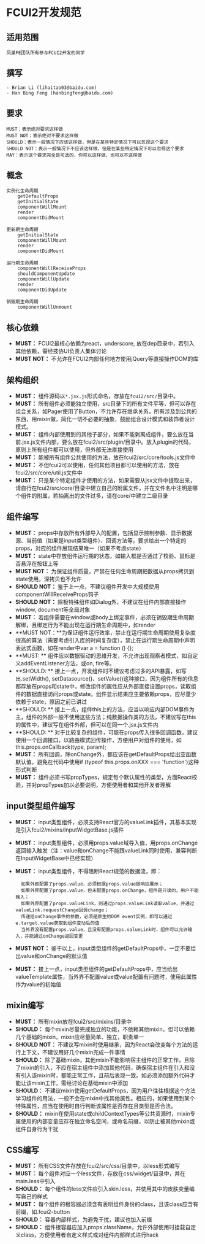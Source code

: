 # FCUI2开发规范

## 适用范围
    凤巢FE团队所有参与FCUI2开发的同学

## 撰写
    - Brian Li (lihaitao03@baidu.com)
    - Han Bing Feng (hanbingfeng@baidu.com)
## 要求
    MUST：表示绝对要求这样做
    MUST NOT：表示绝对不要求这样做
    SHOULD：表示一般情况下应该这样做，但是在某些特定情况下可以忽视这个要求
    SHOULD NOT：表示一般情况下不应该这样做，但是在某些特定情况下可以忽视这个要求
    MAY：表示这个要求完全是可选的，你可以这样做，也可以不这样做
## 概念

    实例化生命周期
        getDefaultProps
        getInitialState
        componentWillMount
        render
        componentDidMount
        
    更新期生命周期
        getInitialState
        componentWillMount
        render
        componentDidMount
        
    运行期生命周期
        componentWillReceiveProps
        shouldComponentUpdate
        componentWillUpdate
        render
        componentDidUpdate

    销毁期生命周期
        componentWillUnmount


## 核心依赖
- **MUST：** FCUI2最核心依赖为react，underscore, 放在dep目录中，若引入其他依赖，需经技协UI负责人集体讨论
- **MUST NOT：**  不允许在FCUI2内部任何地方使用jQuery等直接操作DOM的库


## 架构组织
- **MUST：** 组件源码以`*.jsx.js`形式命名，存放在`fcui2/src/`目录中。
- **MUST：** 所有组件必须能独立使用，src目录下的所有文件平等，但可以存在组合关系，如Pager使用了Button，不允许存在继承关系，所有涉及到公共的东西，用mixin做，简化一切不必要的抽象，鼓励组合设计模式和装饰者设计模式。
- **MUST：**  组件内部使用到的其他子部分，如果不能剥离成组件，要么放在当前.jsx.js文件内部，要么放在fcui2/src/plugin/目录中。放入plugin的代码，原则上所有组件都可以使用，但外部无法直接使用
- **MUST：** 能被所有组件公共使用的方法，放在fcui2/src/core/tools.js文件中
- **MUST：** 不但fcui2可以使用，任何其他项目都可以使用的方法，放在fcui2/src/core/util.js文件中
- **MUST：** 只是某个特定组件才使用的方法，如果需要从jsx文件中提取出来，请自行在fcui2/src/core/目录中建立自己的附属文件，并在文件名中注明是哪个组件的附属，若抽离出的文件过多，请在core/中建立二级目录

## 组件编写
- **MUST：** props中存放所有外部导入的配置，包括显示控制参数、显示数据源、当前值（如果是input类型组件）、回调方法等，要求给出一个特定的props，对应的组件展现结果唯一（如果不考虑state）
- **MUST：** state中存放组件运行期的状态，如输入框是否通过了校验、鼠标是否悬浮在按钮上等
- **MUST NOT：** 为保证组件质量，严禁在任何生命周期把数据从props拷贝到state使用，深拷贝也不允许
- **SHOULD NOT：** 鉴于上一点，不建议组件开发中大规模使用componentWillReceiveProps钩子
- **SHOULD NOT：** 除极特殊组件如Dialog外，不建议在组件内部直接操作window, document等全局对象
- **MUST：** 若组件需要在window或body上绑定事件，必须在销毁期生命周期解绑，且绑定行为不能出现在运行期生命周期中，如render
- **MUST NOT：**为保证组件运行效率，禁止在运行期生命周期使用复杂度很高的算法（需要考虑引入库的时间复杂度），禁止在运行期生命周期中声明表达式函数，如在render中var a = function () {};
- **MUST: ** 组件应以数据驱动的思维开发，不允许出现观察者模式，如自定义addEventListener方法，或on, fire等。
- **SHOULD: ** 接上一点，开发组件时不建议考虑过多的API暴露，如写出.setWidth(), setDatasource()、setValue()这种接口，因为组件所有的信息都存放在props和state中，修改组件的属性应从外部直接设置props，读取组件的数据直接访问props或state。组件显示结果应主要依赖props，应尽量少依赖于state，原因之前已讲过
- **SHOULD: ** 接上一点，组件this上的方法，应当以响应内部DOM事件为主，组件的外部一般不使用这些方法；纯数据操作类的方法，不建议写在this的属性中，建议写在组件外部，但可以在同一个.jsx.js文件内
- **SHOULD: ** 对于比较复杂的组件，可能在props传入很多回调函数，建议使用一个回调接口，以路由模式回传操作，方便用户对组件的使用，如this.props.onCallback(type, param);
- **MUST：** 所有回调，除onChange外，都应该在getDefaultProps给出空函数默认值，避免在代码中使用if (typeof this.props.onXXX === 'function')这种形式判断
- **MUST：** 组件必须书写propTypes，规定每个默认属性的类型，方面React校验，并对propTypes加以必要说明，方便使用者和其他开发者理解

## input类型组件编写
- **MUST：** input类型组件，必须支持React官方的valueLink插件，其基本实现是引入fcui2/mixins/InputWidgetBase.js插件
- **MUST：** input类型组件，必须用props.value域导入值，用props.onChange返回输入触发（注：value和onChange不能跟valueLink同时使用，兼容判断在InputWidgetBase中已经实现）
- **MUST：** input类型组件，不得阻断React规范的数据流，即：
     
        如果外部配置了props.value，必须根据props.value做响应展示；
        如果外界配置了props.value，但未配置props.onChange，组件是只读的，用户不能输入；
        如果外界配置了props.valueLink，则通过props.valueLink读取value，并通过valueLink.requestChange回调change；
        传递给onChange事件的参数，必须是原生的DOM event实例，即可以通过e.target.value获取到组件变动后的值
        当外界没有配置props.value，且没有配置props.valueLink时，组件可以允许输入，并能通过onChange返回变更
- **MUST NOT：** 鉴于以上，input类型组件的getDefaultProps中，一定不要给出value和onChange的默认值
- **MUST：** 接上一点，input类型组件的getDefaultProps中，应当给出valueTemplate属性，当外界不配置value或value配置有问题时，使用此属性作为value的初始值
        


## mixin编写
- **MUST：** 所有mixin放在fcui2/src/mixins/目录中
- **SHOULD：** 每个mixin尽量完成独立的功能，不依赖其他mixin，但可以依赖几个基础的mixin，mixin应尽量简单、独立，职责单一
- **SHOULD NOT：** 不建议写mixin时使用继承，因为React会改变每个方法的运行上下文，不建议用好几个mixin完成一件事情
- **SHOULD：** 除了基础mixin，其他mixin不能影响宿主组件的正常工作，且除了mixin的引入，不应在宿主组件中添加其他代码，确保宿主组件在引入和没有引入该mixin时，都能正常工作，且前后表现一致。如必须添加额外代码才能让该mixin工作，需经讨论在基础mixin中添加
- **SHOULD：** 不建议mixin使用getDefaultProps，因为用户往往根据这个方法学习组件的用法，一般不会在mixin中找其他属性。相应的，如果使用到某个特殊属性，应当在使用时自行判断该属性是否存在且类型是否合法。
- **SHOULD：** mixin在使用state或childContextTypes等公共资源时，mixin专属使用的内部变量应存在独立命名空间，或命名前缀，以防止被其他mixin或组件自身行为干扰


## CSS编写
- **MUST：** 所有CSS文件存放在fcui2/src/css/目录中，以less形式编写
- **MUST：** 每个组件对应一个less文件，存放在css/widget/目录中，并在main.less中引入
- **SHOULD：** 每个组件的less文件应引入skin.less，并使用其中的皮肤变量编写自己的样式
- **MUST：** 每个组件的根容器必须含有表明组件身份的class，且该class应含有前缀，如.fcui2-button
- **SHOULD：** 容器内部样式，为避免干扰，建议也加入前缀
- **SHOULD：** 组件根容器应加入props.className，允许外部使用时挂载自定义class，方便使用者自定义样式或对组件内部样式进行hack